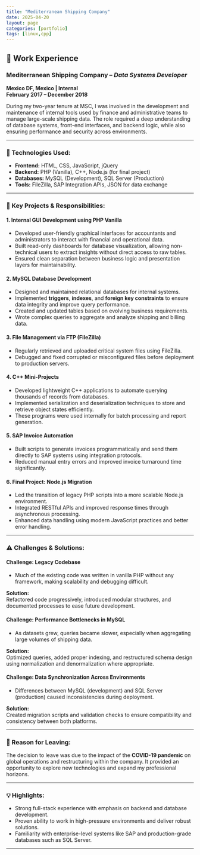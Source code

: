 ```yaml
---
title: "Mediterranean Shipping Company"
date: 2025-04-20
layout: page
categories: [portfolio]
tags: [linux,cpp]
---
```


## 🧾 Work Experience

### Mediterranean Shipping Company – *Data Systems Developer*  
**Mexico DF, Mexico | Internal**  
**February 2017 – December 2018**

During my two-year tenure at MSC, I was involved in the development and maintenance of internal tools used by finance and administrative teams to manage large-scale shipping data. The role required a deep understanding of database systems, front-end interfaces, and backend logic, while also ensuring performance and security across environments.

---

### 🔧 Technologies Used:
- **Frontend:** HTML, CSS, JavaScript, jQuery
- **Backend:** PHP (Vanilla), C++, Node.js (for final project)
- **Databases:** MySQL (Development), SQL Server (Production)
- **Tools:** FileZilla, SAP Integration APIs, JSON for data exchange

---

### 📌 Key Projects & Responsibilities:

#### 1. **Internal GUI Development using PHP Vanilla**

- Developed user-friendly graphical interfaces for accountants and administrators to interact with financial and operational data.
- Built read-only dashboards for database visualization, allowing non-technical users to extract insights without direct access to raw tables.
- Ensured clean separation between business logic and presentation layers for maintainability.

#### 2. **MySQL Database Development**

- Designed and maintained relational databases for internal systems.
- Implemented **triggers**, **indexes**, and **foreign key constraints** to ensure data integrity and improve query performance.
- Created and updated tables based on evolving business requirements.
- Wrote complex queries to aggregate and analyze shipping and billing data.

#### 3. **File Management via FTP (FileZilla)**

- Regularly retrieved and uploaded critical system files using FileZilla.
- Debugged and fixed corrupted or misconfigured files before deployment to production servers.

#### 4. **C++ Mini-Projects**

- Developed lightweight C++ applications to automate querying thousands of records from databases.
- Implemented serialization and deserialization techniques to store and retrieve object states efficiently.
- These programs were used internally for batch processing and report generation.

#### 5. **SAP Invoice Automation**
- Built scripts to generate invoices programmatically and send them directly to SAP systems using integration protocols.
- Reduced manual entry errors and improved invoice turnaround time significantly.

#### 6. **Final Project: Node.js Migration**
- Led the transition of legacy PHP scripts into a more scalable Node.js environment.
- Integrated RESTful APIs and improved response times through asynchronous processing.
- Enhanced data handling using modern JavaScript practices and better error handling.

---

### ⚠️ Challenges & Solutions:

#### Challenge: Legacy Codebase
- Much of the existing code was written in vanilla PHP without any framework, making scalability and debugging difficult.

**Solution:**  
Refactored code progressively, introduced modular structures, and documented processes to ease future development.

#### Challenge: Performance Bottlenecks in MySQL
- As datasets grew, queries became slower, especially when aggregating large volumes of shipping data.

**Solution:**  
Optimized queries, added proper indexing, and restructured schema design using normalization and denormalization where appropriate.

#### Challenge: Data Synchronization Across Environments
- Differences between MySQL (development) and SQL Server (production) caused inconsistencies during deployment.

**Solution:**  
Created migration scripts and validation checks to ensure compatibility and consistency between both platforms.

---

### 📅 Reason for Leaving:
The decision to leave was due to the impact of the **COVID-19 pandemic** on global operations and restructuring within the company. It provided an opportunity to explore new technologies and expand my professional horizons.

---

### 💡 Highlights:
- Strong full-stack experience with emphasis on backend and database development.
- Proven ability to work in high-pressure environments and deliver robust solutions.
- Familiarity with enterprise-level systems like SAP and production-grade databases such as SQL Server.

---
